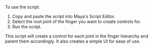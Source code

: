 To use the script:
1. Copy and paste the script into Maya's Script Editor.
2. Select the root joint of the finger you want to create controls for.
3. Run the script.

This script will create a control for each joint in the finger hierarchy and parent them accordingly. It also creates a simple UI for ease of use.
